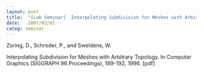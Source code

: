 ```yaml
---
layout: post
title:  "[Lab Seminar]  Interpolating Subdivision for Meshes with Arbitrary Topology "
date:   2007/03/01
categ: seminar
---
```





Zoring, D., Schroder, P., and Sweldens, W.


Interpolating Subdivision for Meshes with Arbitrary Topology. In Computer Graphics (SIGGRAPH 96 Proceedings), 189-192, 1996. [pdf]	



 

